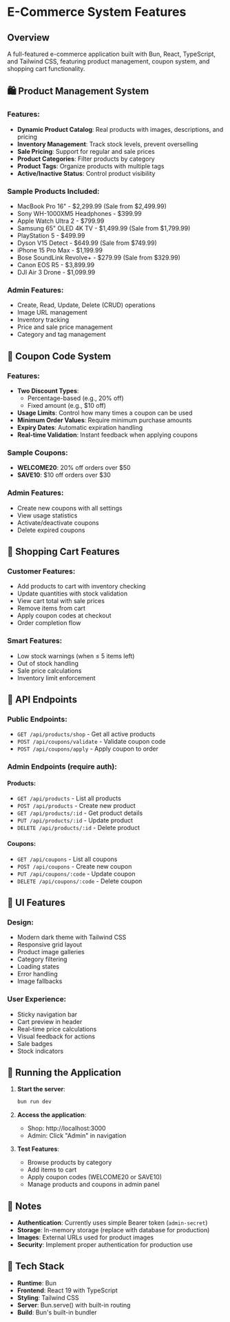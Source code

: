 # E-Commerce System Features

## Overview
A full-featured e-commerce application built with Bun, React, TypeScript, and Tailwind CSS, featuring product management, coupon system, and shopping cart functionality.

## 🛍️ Product Management System

### Features:
- **Dynamic Product Catalog**: Real products with images, descriptions, and pricing
- **Inventory Management**: Track stock levels, prevent overselling
- **Sale Pricing**: Support for regular and sale prices
- **Product Categories**: Filter products by category
- **Product Tags**: Organize products with multiple tags
- **Active/Inactive Status**: Control product visibility

### Sample Products Included:
- MacBook Pro 16" - $2,299.99 (Sale from $2,499.99)
- Sony WH-1000XM5 Headphones - $399.99
- Apple Watch Ultra 2 - $799.99
- Samsung 65" OLED 4K TV - $1,499.99 (Sale from $1,799.99)
- PlayStation 5 - $499.99
- Dyson V15 Detect - $649.99 (Sale from $749.99)
- iPhone 15 Pro Max - $1,199.99
- Bose SoundLink Revolve+ - $279.99 (Sale from $329.99)
- Canon EOS R5 - $3,899.99
- DJI Air 3 Drone - $1,099.99

### Admin Features:
- Create, Read, Update, Delete (CRUD) operations
- Image URL management
- Inventory tracking
- Price and sale price management
- Category and tag management

## 🎫 Coupon Code System

### Features:
- **Two Discount Types**: 
  - Percentage-based (e.g., 20% off)
  - Fixed amount (e.g., $10 off)
- **Usage Limits**: Control how many times a coupon can be used
- **Minimum Order Values**: Require minimum purchase amounts
- **Expiry Dates**: Automatic expiration handling
- **Real-time Validation**: Instant feedback when applying coupons

### Sample Coupons:
- **WELCOME20**: 20% off orders over $50
- **SAVE10**: $10 off orders over $30

### Admin Features:
- Create new coupons with all settings
- View usage statistics
- Activate/deactivate coupons
- Delete expired coupons

## 🛒 Shopping Cart Features

### Customer Features:
- Add products to cart with inventory checking
- Update quantities with stock validation
- View cart total with sale prices
- Remove items from cart
- Apply coupon codes at checkout
- Order completion flow

### Smart Features:
- Low stock warnings (when ≤ 5 items left)
- Out of stock handling
- Sale price calculations
- Inventory limit enforcement

## 🔐 API Endpoints

### Public Endpoints:
- `GET /api/products/shop` - Get all active products
- `POST /api/coupons/validate` - Validate coupon code
- `POST /api/coupons/apply` - Apply coupon to order

### Admin Endpoints (require auth):
#### Products:
- `GET /api/products` - List all products
- `POST /api/products` - Create new product
- `GET /api/products/:id` - Get product details
- `PUT /api/products/:id` - Update product
- `DELETE /api/products/:id` - Delete product

#### Coupons:
- `GET /api/coupons` - List all coupons
- `POST /api/coupons` - Create new coupon
- `PUT /api/coupons/:code` - Update coupon
- `DELETE /api/coupons/:code` - Delete coupon

## 🎨 UI Features

### Design:
- Modern dark theme with Tailwind CSS
- Responsive grid layout
- Product image galleries
- Category filtering
- Loading states
- Error handling
- Image fallbacks

### User Experience:
- Sticky navigation bar
- Cart preview in header
- Real-time price calculations
- Visual feedback for actions
- Sale badges
- Stock indicators

## 🚀 Running the Application

1. **Start the server**:
   ```bash
   bun run dev
   ```

2. **Access the application**:
   - Shop: http://localhost:3000
   - Admin: Click "Admin" in navigation

3. **Test Features**:
   - Browse products by category
   - Add items to cart
   - Apply coupon codes (WELCOME20 or SAVE10)
   - Manage products and coupons in admin panel

## 📝 Notes

- **Authentication**: Currently uses simple Bearer token (`admin-secret`)
- **Storage**: In-memory storage (replace with database for production)
- **Images**: External URLs used for product images
- **Security**: Implement proper authentication for production use

## 🔧 Tech Stack

- **Runtime**: Bun
- **Frontend**: React 19 with TypeScript
- **Styling**: Tailwind CSS
- **Server**: Bun.serve() with built-in routing
- **Build**: Bun's built-in bundler